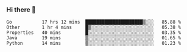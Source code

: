 ### Hi there 👋

<!--
**yeya24/yeya24** is a ✨ _special_ ✨ repository because its `README.md` (this file) appears on your GitHub profile.

Here are some ideas to get you started:

- 🔭 I’m currently working on ...
- 🌱 I’m currently learning ...
- 👯 I’m looking to collaborate on ...
- 🤔 I’m looking for help with ...
- 💬 Ask me about ...
- 📫 How to reach me: ...
- 😄 Pronouns: ...
- ⚡ Fun fact: ...
-->

<!--START_SECTION:waka-->
```text
Go           17 hrs 12 mins  █████████████████████▒░░░   85.88 % 
Other        1 hr 4 mins     █▒░░░░░░░░░░░░░░░░░░░░░░░   05.38 % 
Properties   40 mins         █░░░░░░░░░░░░░░░░░░░░░░░░   03.35 % 
Java         19 mins         ▒░░░░░░░░░░░░░░░░░░░░░░░░   01.65 % 
Python       14 mins         ▒░░░░░░░░░░░░░░░░░░░░░░░░   01.23 % 
```
<!--END_SECTION:waka-->
